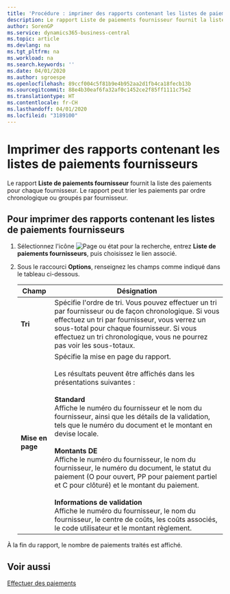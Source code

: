 ```yaml
---
title: 'Procédure : imprimer des rapports contenant les listes de paiements fournisseurs'
description: Le rapport Liste de paiements fournisseur fournit la liste des paiements pour chaque fournisseur. Le rapport peut trier les paiements par ordre chronologique ou groupés par fournisseur.
author: SorenGP
ms.service: dynamics365-business-central
ms.topic: article
ms.devlang: na
ms.tgt_pltfrm: na
ms.workload: na
ms.search.keywords: ''
ms.date: 04/01/2020
ms.author: sgroespe
ms.openlocfilehash: 89ccf004c5f81b9e4b952aa2d1fb4ca18fecb13b
ms.sourcegitcommit: 88e4b30eaf6fa32af0c1452ce2f85ff1111c75e2
ms.translationtype: HT
ms.contentlocale: fr-CH
ms.lasthandoff: 04/01/2020
ms.locfileid: "3189100"
---
```

# <a name="print-vendor-payments-list-reports"></a>Imprimer des rapports contenant les listes de paiements fournisseurs
Le rapport **Liste de paiements fournisseur** fournit la liste des paiements pour chaque fournisseur. Le rapport peut trier les paiements par ordre chronologique ou groupés par fournisseur.  

## <a name="to-print-the-vendor-payments-list-report"></a>Pour imprimer des rapports contenant les listes de paiements fournisseurs  

1.  Sélectionnez l'icône ![Page ou état pour la recherche](../../media/ui-search/search_small.png "Icône Page ou état pour la recherche"), entrez **Liste de paiements fournisseurs**, puis choisissez le lien associé.  
2.  Sous le raccourci **Options**, renseignez les champs comme indiqué dans le tableau ci-dessous.  

    |Champ|Désignation|  
    |---------------------------------|---------------------------------------|  
    |**Tri**|Spécifie l'ordre de tri. Vous pouvez effectuer un tri par fournisseur ou de façon chronologique. Si vous effectuez un tri par fournisseur, vous verrez un sous-total pour chaque fournisseur. Si vous effectuez un tri chronologique, vous ne pourrez pas voir les sous-totaux.|  
    |**Mise en page**|Spécifie la mise en page du rapport.<br /><br /> Les résultats peuvent être affichés dans les présentations suivantes :<br /><br /> **Standard**<br /> Affiche le numéro du fournisseur et le nom du fournisseur, ainsi que les détails de la validation, tels que le numéro du document et le montant en devise locale.<br /><br /> **Montants DE**<br /> Affiche le numéro du fournisseur, le nom du fournisseur, le numéro du document, le statut du paiement (O pour ouvert, PP pour paiement partiel et C pour clôturé) et le montant du paiement.<br /><br /> **Informations de validation**<br /> Affiche le numéro du fournisseur, le nom du fournisseur, le centre de coûts, les coûts associés, le code utilisateur et le montant règlement.|  

 À la fin du rapport, le nombre de paiements traités est affiché.  

## <a name="see-also"></a>Voir aussi  
[Effectuer des paiements](../../payables-make-payments.md)
